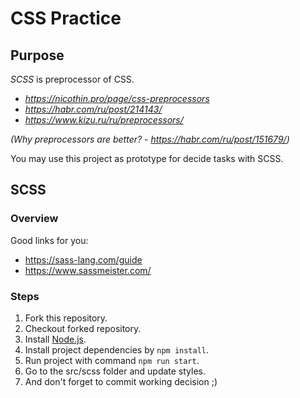 # CSS Practice

## Purpose

*SCSS* is preprocessor of CSS. 
- *https://nicothin.pro/page/css-preprocessors*
- *https://habr.com/ru/post/214143/*
- *https://www.kizu.ru/ru/preprocessors/*

*(Why preprocessors are better? - https://habr.com/ru/post/151679/)*

You may use this project as prototype for decide tasks with SCSS.

## SCSS

### Overview
Good links for you:
- https://sass-lang.com/guide
- https://www.sassmeister.com/

### Steps

1. Fork this repository.
2. Checkout forked repository.
3. Install [Node.js](http://nodejs.org/).
4. Install project dependencies by `npm install`.
5. Run project with command `npm run start`.
6. Go to the src/scss folder and update styles.
7. And don't forget to commit working decision ;)

